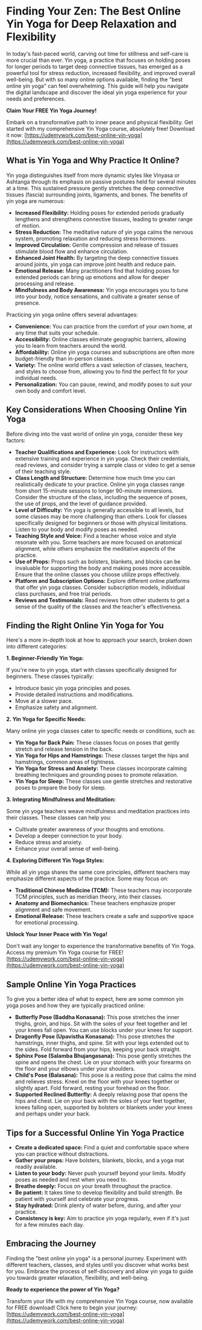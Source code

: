 # Finding Your Zen: The Best Online Yin Yoga for Deep Relaxation and Flexibility

In today's fast-paced world, carving out time for stillness and self-care is more crucial than ever. Yin yoga, a practice that focuses on holding poses for longer periods to target deep connective tissues, has emerged as a powerful tool for stress reduction, increased flexibility, and improved overall well-being. But with so many online options available, finding the "best online yin yoga" can feel overwhelming. This guide will help you navigate the digital landscape and discover the ideal yin yoga experience for your needs and preferences.

**Claim Your FREE Yin Yoga Journey!**

Embark on a transformative path to inner peace and physical flexibility. Get started with my comprehensive Yin Yoga course, absolutely free! Download it now: [https://udemywork.com/best-online-yin-yoga](https://udemywork.com/best-online-yin-yoga)

## What is Yin Yoga and Why Practice It Online?

Yin yoga distinguishes itself from more dynamic styles like Vinyasa or Ashtanga through its emphasis on passive postures held for several minutes at a time. This sustained pressure gently stretches the deep connective tissues (fascia) surrounding joints, ligaments, and bones.  The benefits of yin yoga are numerous:

*   **Increased Flexibility:** Holding poses for extended periods gradually lengthens and strengthens connective tissues, leading to greater range of motion.
*   **Stress Reduction:** The meditative nature of yin yoga calms the nervous system, promoting relaxation and reducing stress hormones.
*   **Improved Circulation:** Gentle compression and release of tissues stimulate blood flow and enhance circulation.
*   **Enhanced Joint Health:** By targeting the deep connective tissues around joints, yin yoga can improve joint health and reduce pain.
*   **Emotional Release:**  Many practitioners find that holding poses for extended periods can bring up emotions and allow for deeper processing and release.
*   **Mindfulness and Body Awareness:** Yin yoga encourages you to tune into your body, notice sensations, and cultivate a greater sense of presence.

Practicing yin yoga online offers several advantages:

*   **Convenience:** You can practice from the comfort of your own home, at any time that suits your schedule.
*   **Accessibility:** Online classes eliminate geographic barriers, allowing you to learn from teachers around the world.
*   **Affordability:** Online yin yoga courses and subscriptions are often more budget-friendly than in-person classes.
*   **Variety:**  The online world offers a vast selection of classes, teachers, and styles to choose from, allowing you to find the perfect fit for your individual needs.
*   **Personalization:**  You can pause, rewind, and modify poses to suit your own body and comfort level.

## Key Considerations When Choosing Online Yin Yoga

Before diving into the vast world of online yin yoga, consider these key factors:

*   **Teacher Qualifications and Experience:**  Look for instructors with extensive training and experience in yin yoga. Check their credentials, read reviews, and consider trying a sample class or video to get a sense of their teaching style.
*   **Class Length and Structure:** Determine how much time you can realistically dedicate to your practice.  Online yin yoga classes range from short 15-minute sessions to longer 90-minute immersions.  Consider the structure of the class, including the sequence of poses, the use of props, and the level of guidance provided.
*   **Level of Difficulty:**  Yin yoga is generally accessible to all levels, but some classes may be more challenging than others. Look for classes specifically designed for beginners or those with physical limitations.  Listen to your body and modify poses as needed.
*   **Teaching Style and Voice:** Find a teacher whose voice and style resonate with you.  Some teachers are more focused on anatomical alignment, while others emphasize the meditative aspects of the practice.
*   **Use of Props:** Props such as bolsters, blankets, and blocks can be invaluable for supporting the body and making poses more accessible.  Ensure that the online classes you choose utilize props effectively.
*   **Platform and Subscription Options:** Explore different online platforms that offer yin yoga classes.  Consider subscription models, individual class purchases, and free trial periods.
*   **Reviews and Testimonials:** Read reviews from other students to get a sense of the quality of the classes and the teacher's effectiveness.

## Finding the Right Online Yin Yoga for You

Here's a more in-depth look at how to approach your search, broken down into different categories:

**1. Beginner-Friendly Yin Yoga:**

If you're new to yin yoga, start with classes specifically designed for beginners. These classes typically:

*   Introduce basic yin yoga principles and poses.
*   Provide detailed instructions and modifications.
*   Move at a slower pace.
*   Emphasize safety and alignment.

**2. Yin Yoga for Specific Needs:**

Many online yin yoga classes cater to specific needs or conditions, such as:

*   **Yin Yoga for Back Pain:** These classes focus on poses that gently stretch and release tension in the back.
*   **Yin Yoga for Hips and Hamstrings:** These classes target the hips and hamstrings, common areas of tightness.
*   **Yin Yoga for Stress and Anxiety:** These classes incorporate calming breathing techniques and grounding poses to promote relaxation.
*   **Yin Yoga for Sleep:**  These classes use gentle stretches and restorative poses to prepare the body for sleep.

**3. Integrating Mindfulness and Meditation:**

Some yin yoga teachers weave mindfulness and meditation practices into their classes. These classes can help you:

*   Cultivate greater awareness of your thoughts and emotions.
*   Develop a deeper connection to your body.
*   Reduce stress and anxiety.
*   Enhance your overall sense of well-being.

**4. Exploring Different Yin Yoga Styles:**

While all yin yoga shares the same core principles, different teachers may emphasize different aspects of the practice. Some may focus on:

*   **Traditional Chinese Medicine (TCM):** These teachers may incorporate TCM principles, such as meridian theory, into their classes.
*   **Anatomy and Biomechanics:** These teachers emphasize proper alignment and safe movement.
*   **Emotional Release:** These teachers create a safe and supportive space for emotional processing.

**Unlock Your Inner Peace with Yin Yoga!**

Don't wait any longer to experience the transformative benefits of Yin Yoga. Access my premium Yin Yoga course for FREE! [https://udemywork.com/best-online-yin-yoga](https://udemywork.com/best-online-yin-yoga)

## Sample Online Yin Yoga Practices

To give you a better idea of what to expect, here are some common yin yoga poses and how they are typically practiced online:

*   **Butterfly Pose (Baddha Konasana):**  This pose stretches the inner thighs, groin, and hips.  Sit with the soles of your feet together and let your knees fall open. You can use blocks under your knees for support.
*   **Dragonfly Pose (Upavistha Konasana):** This pose stretches the hamstrings, inner thighs, and spine. Sit with your legs extended out to the sides.  Fold forward from your hips, keeping your back straight.
*   **Sphinx Pose (Salamba Bhujangasana):**  This pose gently stretches the spine and opens the chest. Lie on your stomach with your forearms on the floor and your elbows under your shoulders.
*   **Child's Pose (Balasana):**  This pose is a resting pose that calms the mind and relieves stress. Kneel on the floor with your knees together or slightly apart.  Fold forward, resting your forehead on the floor.
*   **Supported Reclined Butterfly:** A deeply relaxing pose that opens the hips and chest. Lie on your back with the soles of your feet together, knees falling open, supported by bolsters or blankets under your knees and perhaps under your back.

## Tips for a Successful Online Yin Yoga Practice

*   **Create a dedicated space:** Find a quiet and comfortable space where you can practice without distractions.
*   **Gather your props:** Have bolsters, blankets, blocks, and a yoga mat readily available.
*   **Listen to your body:** Never push yourself beyond your limits. Modify poses as needed and rest when you need to.
*   **Breathe deeply:** Focus on your breath throughout the practice.
*   **Be patient:** It takes time to develop flexibility and build strength. Be patient with yourself and celebrate your progress.
*   **Stay hydrated:** Drink plenty of water before, during, and after your practice.
*   **Consistency is key:** Aim to practice yin yoga regularly, even if it's just for a few minutes each day.

## Embracing the Journey

Finding the "best online yin yoga" is a personal journey. Experiment with different teachers, classes, and styles until you discover what works best for you.  Embrace the process of self-discovery and allow yin yoga to guide you towards greater relaxation, flexibility, and well-being.

**Ready to experience the power of Yin Yoga?**

Transform your life with my comprehensive Yin Yoga course, now available for FREE download! Click here to begin your journey: [https://udemywork.com/best-online-yin-yoga](https://udemywork.com/best-online-yin-yoga)
